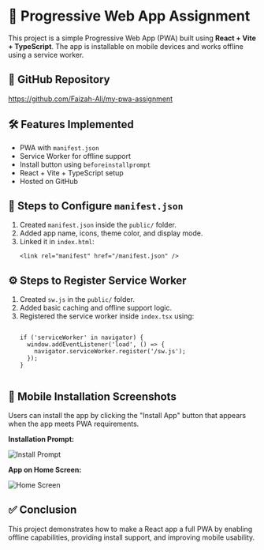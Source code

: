 <!DOCTYPE html>
<html lang="en">
<head>
  <meta charset="UTF-8">
  <meta name="viewport" content="width=device-width, initial-scale=1">
  
</head>
<body>
  <h1>📱 Progressive Web App Assignment</h1>

  <p>This project is a simple Progressive Web App (PWA) built using <strong>React + Vite + TypeScript</strong>. The app is installable on mobile devices and works offline using a service worker.</p>

  <h2>🔗 GitHub Repository</h2>
  <p><a href="https://github.com/Faizah-Ali/my-pwa-assignment" target="_blank">https://github.com/Faizah-Ali/my-pwa-assignment</a></p>

  <h2>🛠️ Features Implemented</h2>
  <ul>
    <li>PWA with <code>manifest.json</code></li>
    <li>Service Worker for offline support</li>
    <li>Install button using <code>beforeinstallprompt</code></li>
    <li>React + Vite + TypeScript setup</li>
    <li>Hosted on GitHub</li>
  </ul>

  <h2>📄 Steps to Configure <code>manifest.json</code></h2>
  <ol>
    <li>Created <code>manifest.json</code> inside the <code>public/</code> folder.</li>
    <li>Added app name, icons, theme color, and display mode.</li>
    <li>Linked it in <code>index.html</code>:
      <pre><code>&lt;link rel="manifest" href="/manifest.json" /&gt;</code></pre>
    </li>
  </ol>

  <h2>⚙️ Steps to Register Service Worker</h2>
  <ol>
    <li>Created <code>sw.js</code> in the <code>public/</code> folder.</li>
    <li>Added basic caching and offline support logic.</li>
    <li>Registered the service worker inside <code>index.tsx</code> using:
      <pre><code>
if ('serviceWorker' in navigator) {
  window.addEventListener('load', () =&gt; {
    navigator.serviceWorker.register('/sw.js');
  });
}
      </code></pre>
    </li>
  </ol>

  <h2>📸 Mobile Installation Screenshots</h2>
  <p>Users can install the app by clicking the "Install App" button that appears when the app meets PWA requirements.</p>
  <p><strong>Installation Prompt:</strong></p>
  <img src="./screenshots/install-prompt.png" alt="Install Prompt" />
  <p><strong>App on Home Screen:</strong></p>
  <img src="./screenshots/installed-home-screen.png" alt="Home Screen" />

  <h2>✅ Conclusion</h2>
  <p>This project demonstrates how to make a React app a full PWA by enabling offline capabilities, providing install support, and improving mobile usability.</p>
</body>
</html>
